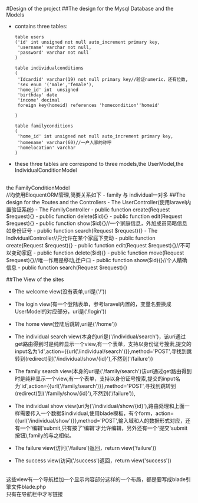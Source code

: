 #Design of the project
##The design for the Mysql Database and the Models

- contains three tables:

   ```plain
   table users
   ('id' int unsigned not null auto_increment primary key,
    'username' varchar not null,
    'password' varchar not null
   )
   
   table individualconditions
   (
    'Idcardid' varchar(19) not null primary key//验证numeric，还有位数,
    'sex enum '('male','female'),
    'home_id' int  unsigned           
	'birthday' date
	'income' decimal
	foreign key(homeid) references 'homecondition''homeid'
   
   )
   
   table familyconditions
   (
    'home_id' int unsigned not null auto_increment primary key,
	'homename' varchar(60)//一户人家的称呼
	'homelocation' varchar
   )
   
   ```
- these three tables are correspond to three models,the UserModel,the IndividualConditionModel
<br>
the FamilyConditionModel <br>
//均使用EloquentORM管理,简要关系如下
- family 与 individual一对多
##The design for the Routes and the Controllers
- The UserController(使用laravel内置验证系统)
- The FamilyController
	- public function create(Request $request){}
	- public function delete($id){}
	- public function edit(Request $request){}
	- public function show($id){}//一个家庭信息，外加成员简略信息如身份证号
	- public function search(Request $request){}
- The IndividualController//只允许在某个家庭下变动
	-	public function create(Request $request){}
	-	public function edit(Request $request){}//不可以变动家庭
	-   public function delete($id){}
	-   public function move(Request $request){}//唯一作用是移动,迁户口
	-   public function show($id){}//个人精确信息
	-   public function search(Request $request){}

##The View of the sites
- The welcome view(没有表单,uri是('/'))

- The login view(有一个登陆表单，参考laravel内置的，变量名要换成UserModel的对应部分，uri是('/login'))

- The home view(登陆后跳转,uri是('/home'))

- The individual search view(本身的uri是('/individual/search')，该uri通过get路由得到时是纯粹显示一个view,有一个表单，支持以身份证号搜索,提交的input名为'id',action={{url('/individual/search')}},method='POST',寻找到跳转到(redirect)到('/individual/show/{id}'),不然到('/failure'))

- The family search view(本身的uri是('/family/search')该uri通过get路由得到时是纯粹显示一个view,有一个表单，支持以身份证号搜索,提交的input名为'id',action={{url('/family/search')}},method='POST',寻找到跳转到(redirect)到('/family/show/{id}'),不然到('/failure')),

- The individual show view(uri为('/individual/show/{id}'),路由处理和上面一样需要传入一个数据$individual,使用blade模板，有个form，action={{url('/individual/show')}},method='POST',输入域和人的数据形式对应，还有一个'编辑'submit,只有按了'编辑'才允许编辑，另外还有一个'提交'submit按钮),family的与之相似。

- The failure view(访问('/failure')返回，return view('failure'))

- The success view(访问('/success')返回，return view('success'))

<br>
这些view有一个导航栏加一个显示内容部分这样的一个布局，都是要写成blade引擎文件blade.php<br>
只有在导航栏中才写链接




